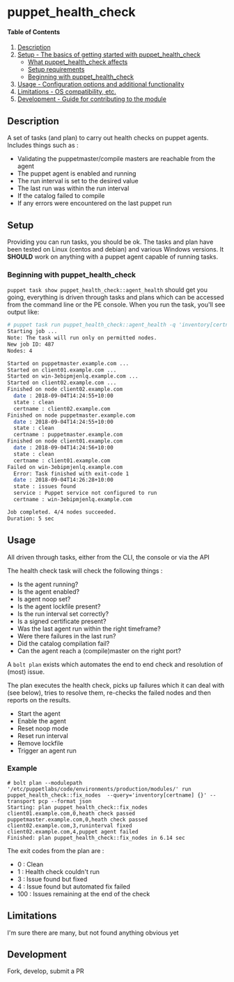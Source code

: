 # puppet_health_check


#### Table of Contents

1. [Description](#description)
2. [Setup - The basics of getting started with puppet_health_check](#setup)
    * [What puppet_health_check affects](#what-puppet_health_check-affects)
    * [Setup requirements](#setup-requirements)
    * [Beginning with puppet_health_check](#beginning-with-puppet_health_check)
3. [Usage - Configuration options and additional functionality](#usage)
4. [Limitations - OS compatibility, etc.](#limitations)
5. [Development - Guide for contributing to the module](#development)

## Description

A set of tasks (and plan) to carry out health checks on puppet agents.  Includes things such as :

* Validating the puppetmaster/compile masters are reachable from the agent
* The puppet agent is enabled and running
* The run interval is set to the desired value
* The last run was within the run interval
* If the catalog failed to compile
* If any errors were encountered on the last puppet run


## Setup

Providing you can run tasks, you should be ok.  The tasks and plan have been tested on Linux (centos and debian) and various Windows versions.  It **SHOULD** work on anything with a puppet agent capable of running tasks.

### Beginning with puppet_health_check

`puppet task show puppet_health_check::agent_health` should get you going, everything is driven through tasks and plans which can be accessed from the command line or the PE console.  When you run the task, you'll see output like:

```bash
# puppet task run puppet_health_check::agent_health -q 'inventory[certname] {}'
Starting job ...
Note: The task will run only on permitted nodes.
New job ID: 487
Nodes: 4

Started on puppetmaster.example.com ...
Started on client01.example.com ...
Started on win-3ebipmjenlq.example.com ...
Started on client02.example.com ...
Finished on node client02.example.com
  date : 2018-09-04T14:24:55+10:00
  state : clean
  certname : client02.example.com
Finished on node puppetmaster.example.com
  date : 2018-09-04T14:24:55+10:00
  state : clean
  certname : puppetmaster.example.com
Finished on node client01.example.com
  date : 2018-09-04T14:24:56+10:00
  state : clean
  certname : client01.example.com
Failed on win-3ebipmjenlq.example.com
  Error: Task finished with exit-code 1
  date : 2018-09-04T14:26:28+10:00
  state : issues found
  service : Puppet service not configured to run
  certname : win-3ebipmjenlq.example.com

Job completed. 4/4 nodes succeeded.
Duration: 5 sec
```

## Usage

All driven through tasks, either from the CLI, the console or via the API

The health check task will check the following things :

* Is the agent running?
* Is the agent enabled?
* Is agent noop set?
* Is the agent lockfile present?
* Is the run interval set correctly?
* Is a signed certificate present?
* Was the last agent run within the right timeframe?
* Were there failures in the last run?
* Did the catalog compilation fail?
* Can the agent reach a (compile)master on the right port?

A `bolt plan` exists which automates the end to end check and resolution of (most) issue.

The plan executes the health check, picks up failures which it can deal with (see below), tries to resolve them, re-checks the failed nodes and then reports on the results.

* Start the agent
* Enable the agent
* Reset noop mode
* Reset run interval
* Remove lockfile
* Trigger an agent run

### Example

```
# bolt plan --modulepath '/etc/puppetlabs/code/environments/production/modules/' run puppet_health_check::fix_nodes  --query='inventory[certname] {}' --transport pcp --format json
Starting: plan puppet_health_check::fix_nodes
client01.example.com,0,heath check passed
puppetmaster.example.com,0,heath check passed
client02.example.com,3,runinterval fixed
client02.example.com,4,puppet agent failed
Finished: plan puppet_health_check::fix_nodes in 6.14 sec
```

The exit codes from the plan are :

*  0   : Clean
*  1   : Health check couldn't run
*  3   : Issue found but fixed
*  4   : Issue found but automated fix failed
*  100 : Issues remaining at the end of the check

## Limitations

I'm sure there are many, but not found anything obvious yet

## Development

Fork, develop, submit a PR
